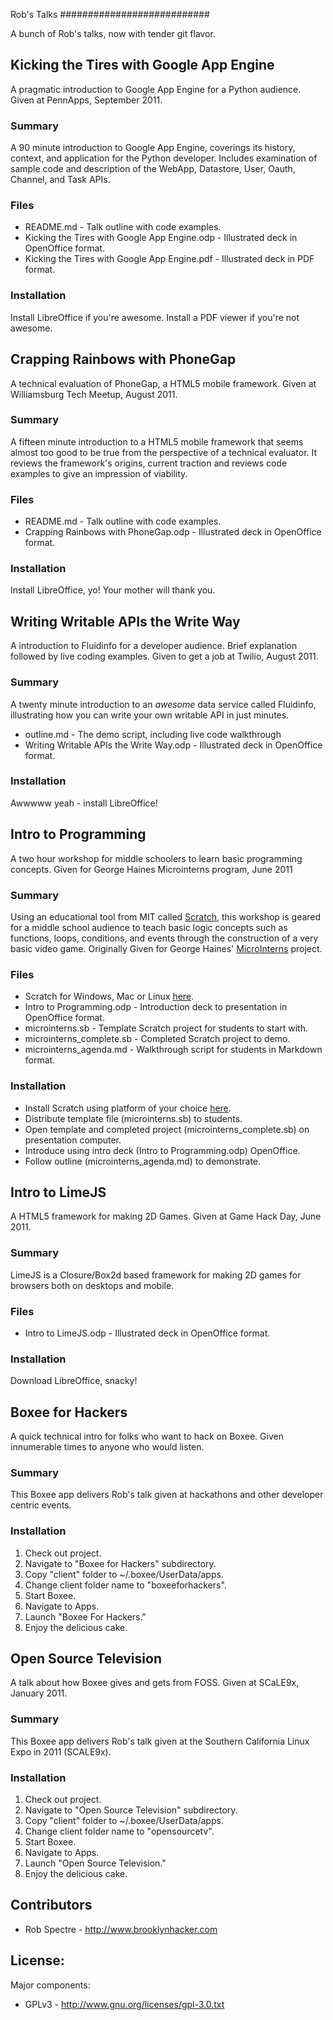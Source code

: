 Rob's Talks
###########################

A bunch of Rob's talks, now with tender git flavor.


Kicking the Tires with Google App Engine
--------------------------------

A pragmatic introduction to Google App Engine for a Python audience.
Given at PennApps, September 2011.

### Summary

A 90 minute introduction to Google App Engine, coverings its history, context, and application for the Python developer.
Includes examination of sample code and description of the WebApp, Datastore, User, Oauth, Channel, and Task APIs.

### Files

* README.md - Talk outline with code examples.
* Kicking the Tires with Google App Engine.odp - Illustrated deck in OpenOffice format.
* Kicking the Tires with Google App Engine.pdf - Illustrated deck in PDF format.

### Installation

Install LibreOffice if you're awesome.
Install a PDF viewer if you're not awesome.


Crapping Rainbows with PhoneGap
--------------------------------

A technical evaluation of PhoneGap, a HTML5 mobile framework.
Given at Williamsburg Tech Meetup, August 2011.

### Summary

A fifteen minute introduction to a HTML5 mobile framework that seems almost too good to be true from the perspective of a technical evaluator.  It reviews the framework's
origins, current traction and reviews code examples to give an impression of viability.

### Files

* README.md - Talk outline with code examples.
* Crapping Rainbows with PhoneGap.odp - Illustrated deck in OpenOffice format.

### Installation

Install LibreOffice, yo!  Your mother will thank you.


Writing Writable APIs the Write Way
-----------------------------------

A introduction to Fluidinfo for a developer audience.  Brief explanation followed by live coding examples.
Given to get a job at Twilio, August 2011.

### Summary

A twenty minute introduction to an *awesome* data service called Fluidinfo, illustrating how you can write your own writable API in just minutes.

* outline.md - The demo script, including live code walkthrough
* Writing Writable APIs the Write Way.odp - Illustrated deck in OpenOffice format.

### Installation

Awwwww yeah - install LibreOffice!


Intro to Programming
---------------------------------------

A two hour workshop for middle schoolers to learn basic programming concepts.
Given for George Haines Microinterns program, June 2011

### Summary

Using an educational tool from MIT called [Scratch](http://scratch.mit.edu), this workshop is geared for a middle school audience to teach basic
logic concepts such as functions, loops, conditions, and events through the construction of a very basic video game.  Originally
Given for George Haines' [MicroInterns](http://twitter.com/#!/microinterns) project.

### Files

* Scratch for Windows, Mac or Linux [here](http://info.scratch.mit.edu/Scratch_1.4_Download).
* Intro to Programming.odp - Introduction deck to presentation in OpenOffice format.
* microinterns.sb - Template Scratch project for students to start with.
* microinterns_complete.sb - Completed Scratch project to demo.
* microinterns_agenda.md - Walkthrough script for students in Markdown format.

### Installation

* Install Scratch using platform of your choice [here](http://info.scratch.mit.edu/Scratch_1.4_Download).
* Distribute template file (microinterns.sb) to students.
* Open template and completed project (microinterns_complete.sb) on presentation computer.
* Introduce using intro deck (Intro to Programming.odp) OpenOffice.
* Follow outline (microinterns_agenda.md) to demonstrate.


Intro to LimeJS
--------------------------------

A HTML5 framework for making 2D Games.
Given at Game Hack Day, June 2011.

### Summary

LimeJS is a Closure/Box2d based framework for making 2D games for browsers both on desktops and mobile.

### Files

* Intro to LimeJS.odp - Illustrated deck in OpenOffice format.

### Installation

Download LibreOffice, snacky!



Boxee for Hackers
--------------------------------------

A quick technical intro for folks who want to hack on Boxee.
Given innumerable times to anyone who would listen.

### Summary

This Boxee app delivers Rob's talk given at hackathons and other developer centric events.

### Installation

<ol>
<li>Check out project.</li>
<li>Navigate to "Boxee for Hackers" subdirectory.</li>
<li>Copy "client" folder to ~/.boxee/UserData/apps.</li>
<li>Change client folder name to "boxeeforhackers".</lie>
<li>Start Boxee.</li>
<li>Navigate to Apps.</li>
<li>Launch "Boxee For Hackers."</li>
<li>Enjoy the delicious cake.</li>
</ol>


Open Source Television
--------------------------------------

A talk about how Boxee gives and gets from FOSS.
Given at SCaLE9x, January 2011.

### Summary

This Boxee app delivers Rob's talk given at the Southern California Linux Expo in 2011 (SCALE9x).


### Installation
<ol>
<li>Check out project.</li>
<li>Navigate to "Open Source Television" subdirectory.</li>
<li>Copy "client" folder to ~/.boxee/UserData/apps.</li>
<li>Change client folder name to "opensourcetv".</lie>
<li>Start Boxee.</li>
<li>Navigate to Apps.</li>
<li>Launch "Open Source Television."</li>
<li>Enjoy the delicious cake.</li>
</ol>


## Contributors
* Rob Spectre - http://www.brooklynhacker.com


## License:

Major components:
* GPLv3 - http://www.gnu.org/licenses/gpl-3.0.txt 